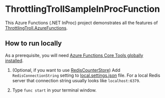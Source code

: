 # ThrottlingTrollSampleInProcFunction

This Azure Functions (.NET InProc) project demonstrates all the features of [ThrottlingTroll.AzureFunctions](https://www.nuget.org/packages/ThrottlingTroll.AzureFunctions).

## How to run locally

As a prerequisite, you will need [Azure Functions Core Tools globally installed](https://learn.microsoft.com/en-us/azure/azure-functions/functions-run-local#install-the-azure-functions-core-tools).

1. (Optional, if you want to use [RedisCounterStore](https://github.com/ThrottlingTroll/ThrottlingTroll/tree/main/ThrottlingTroll.CounterStores.Redis)) Add `RedisConnectionString` setting to [local.settings.json](https://github.com/ThrottlingTroll/ThrottlingTroll-AzureFunctions-Samples/blob/main/ThrottlingTrollSampleFunction/local.settings.json) file. For a local Redis server that connection string usually looks like `localhost:6379`. 

2. Type `func start` in your terminal window.
